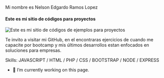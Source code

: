 Mi nombre es Nelson Edgardo Ramos Lopez
#### Este es mi sitio de códigos para proyectos
![Este es mi sitio de códigos de ejemplos para proyectos](https://codehexz.com/wp-content/uploads/2019/04/web-development-banner.jpg)

Te invito a visitar mi GitHub, en el encontraras ejercicios de cuando me capacite por bootcamp y mis últimos desarrollos estan enfocados en soluciones para empresas. 


Skills: JAVASCRIPT / HTML / PHP / CSS / BOOTSTRAP / NODE / EXPRESS

- 🔭 I’m currently working on this page. 




